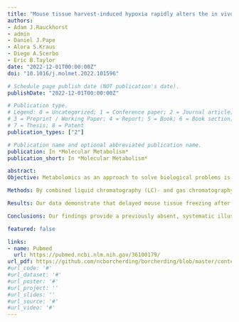 ```yaml
---
title: "Mouse tissue harvest-induced hypoxia rapidly alters the in vivo metabolome, between-genotype metabolite level differences, and 13C-tracing enrichments"
authors:
- Adam J.Rauckhorst
- admin 
- Daniel J.Pape
- Alora S.Kraus
- Diego A.Scerbo
- Eric B.Taylor
date: "2022-12-01T00:00:00Z"
doi: "10.1016/j.molmet.2022.101596"

# Schedule page publish date (NOT publication's date).
publishDate: "2022-12-01T00:00:00Z"

# Publication type.
# Legend: 0 = Uncategorized; 1 = Conference paper; 2 = Journal article;
# 3 = Preprint / Working Paper; 4 = Report; 5 = Book; 6 = Book section;
# 7 = Thesis; 8 = Patent
publication_types: ["2"]

# Publication name and optional abbreviated publication name.
publication: In *Molecular Metabolism*
publication_short: In *Molecular Metabolism*

abstract: 
Objective: Metabolomics as an approach to solve biological problems is exponentially increasing in use. Thus, this a pivotal time for the adoption of best practices. It is well known that disrupted tissue oxygen supply rapidly alters cellular energy charge. However, the speed and extent to which delayed mouse tissue freezing after dissection alters the broad metabolome is not well described. Furthermore, how tissue genotype may modulate such metabolomic drift and the degree to which traced 13C-isotopologue distributions may change have not been addressed.

Methods: By combined liquid chromatography (LC)- and gas chromatography (GC)-mass spectrometry (MS), we measured how levels of 255 mouse liver metabolites changed following 30-second, 1-minute, 3-minute, and 10-minute freezing delays. We then performed test-of-concept delay-to-freeze experiments evaluating broad metabolomic drift in mouse heart and skeletal muscle, differential metabolomic change between wildtype (WT) and mitochondrial pyruvate carrier (MPC) knockout mouse livers, and shifts in 13C-isotopologue abundances and enrichments traced from 13C-labled glucose into mouse liver.

Results: Our data demonstrate that delayed mouse tissue freezing after dissection leads to rapid hypoxia-driven remodeling of the broad metabolome, induction of both false-negative and false-positive between-genotype differences, and restructuring of 13C-isotopologue distributions. Notably, we show that increased purine nucleotide degradation products are an especially high dynamic range marker of delayed liver and heart freezing.

Conclusions: Our findings provide a previously absent, systematic illustration of the extensive, multi-domain metabolomic changes occurring within the early minutes of delayed tissue freezing. They also provide a novel, detailed resource of mouse liver ex vivo, hypoxic metabolomic remodeling.

featured: false

links:
- name: Pubmed
  url: https://pubmed.ncbi.nlm.nih.gov/36100179/
url_pdf: https://github.com/ncborcherding/borcherding/blob/master/content/publication/rauckhorst2022mouse/rauckhorst2022mouse.pdf
#url_code: '#'
#url_dataset: '#'
#url_poster: '#'
#url_project: ''
#url_slides: ''
#url_source: '#'
#url_video: '#'
---
```


